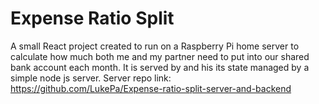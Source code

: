 # Expense Ratio Split


A small React project created to run on a Raspberry Pi home server to calculate how much both me and my partner need to
put into our shared bank account each month. It is served by and his its state managed by a simple node js server.
Server repo link: https://github.com/LukePa/Expense-ratio-split-server-and-backend




